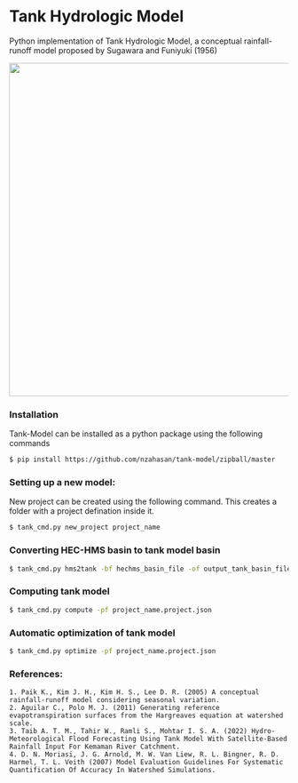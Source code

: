 # Tank Hydrologic Model  
Python implementation of Tank Hydrologic Model, a conceptual rainfall-runoff model proposed by Sugawara and Funiyuki (1956)


<p align="center">
<img align="center" height="600px"  src="https://raw.githubusercontent.com/nzahasan/tank-model/master/assets/tank-model-schamatic.svg" >
</p>

### Installation

Tank-Model can be installed as a python package using the following commands

```bash
$ pip install https://github.com/nzahasan/tank-model/zipball/master
```


### Setting up a new model:

New project can be created using the following command. This creates a folder with a project defination inside it.
```bash
$ tank_cmd.py new_project project_name
```

### Converting HEC-HMS basin to tank model basin

```bash
$ tank_cmd.py hms2tank -bf hechms_basin_file -of output_tank_basin_file_path
```

### Computing tank model

```bash
$ tank_cmd.py compute -pf project_name.project.json
```

### Automatic optimization of tank model

```bash
$ tank_cmd.py optimize -pf project_name.project.json
```

### References:  
    1. Paik K., Kim J. H., Kim H. S., Lee D. R. (2005) A conceptual rainfall-runoff model considering seasonal variation.
    2. Aguilar C., Polo M. J. (2011) Generating reference evapotranspiration surfaces from the Hargreaves equation at watershed scale.
    3. Taib A. T. M., Tahir W., Ramli S., Mohtar I. S. A. (2022) Hydro-Meteorological Flood Forecasting Using Tank Model With Satellite-Based Rainfall Input For Kemaman River Catchment.
    4. D. N. Moriasi, J. G. Arnold, M. W. Van Liew, R. L. Bingner, R. D. Harmel, T. L. Veith (2007) Model Evaluation Guidelines For Systematic Quantification Of Accuracy In Watershed Simulations.

